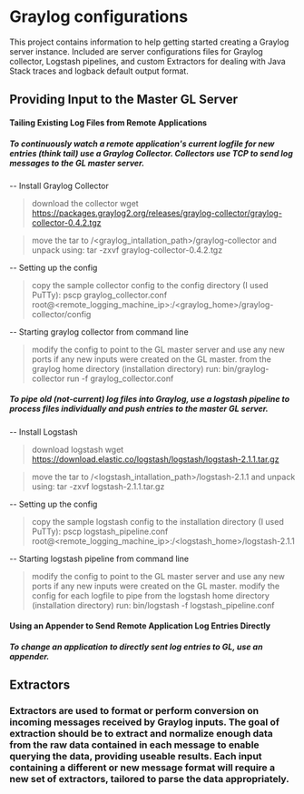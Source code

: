 Graylog configurations
======================

This project contains information to help getting started creating a Graylog server instance. Included are server configurations files for Graylog collector, Logstash pipelines, and custom Extractors for dealing with Java Stack traces and logback default output format.

Providing Input to the Master GL Server
---------------------------------------

#### Tailing Existing Log Files from Remote Applications

##### To continuously watch a remote application's current logfile for new entries (think tail) use a Graylog Collector.  Collectors use TCP to send log messages to the GL master server.

-- Install Graylog Collector 
> download the collector
wget https://packages.graylog2.org/releases/graylog-collector/graylog-collector-0.4.2.tgz

> move the tar to /<graylog_intallation_path>/graylog-collector and unpack using:
tar -zxvf graylog-collector-0.4.2.tgz

-- Setting up the config
> copy the sample collector config to the config directory (I used PuTTy):
pscp graylog_collector.conf root@<remote_logging_machine_ip>:/<graylog_home>/graylog-collector/config

-- Starting graylog collector from command line
> modify the config to point to the GL master server and use any new ports if
  any new inputs were created on the GL master.
> from the graylog home directory (installation directory) run:
bin/graylog-collector run -f graylog_collector.conf


##### To pipe old (not-current) log files into Graylog, use a logstash pipeline to process files individually and push entries to the master GL server. 

-- Install Logstash 
> download logstash
wget https://download.elastic.co/logstash/logstash/logstash-2.1.1.tar.gz

> move the tar to /<logstash_intallation_path>/logstash-2.1.1 and unpack using:
tar -zxvf logstash-2.1.1.tar.gz

-- Setting up the config
> copy the sample logstash config to the installation directory (I used PuTTy):
pscp logstash_pipeline.conf root@<remote_logging_machine_ip>:/<logstash_home>/logstash-2.1.1

-- Starting logstash pipeline from command line
> modify the config to point to the GL master server and use any new ports if
  any new inputs were created on the GL master.
> modify the config for each logfile to pipe
> from the logstash home directory (installation directory) run:
bin/logstash -f logstash_pipeline.conf


#### Using an Appender to Send Remote Application Log Entries Directly

##### To change an application to directly sent log entries to GL, use an appender.  


Extractors
------------------------------------
### Extractors are used to format or perform conversion on incoming messages received by Graylog inputs.  The goal of extraction should be to extract and normalize enough data from the raw data contained in each message to  enable querying the data, providing useable results.  Each input containing a different or new message format will require a new set of extractors, tailored to parse the data appropriately. 




